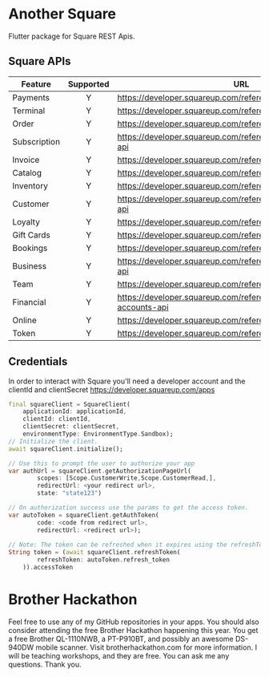 # Another Square
Flutter package for Square REST Apis. 

## Square APIs

| Feature | Supported   | URL  |
|---|:---:|---|
| Payments  | Y  | https://developer.squareup.com/reference/square/payments-api  |
| Terminal  | Y  |https://developer.squareup.com/reference/square/terminal-api  |
| Order  | Y  | https://developer.squareup.com/reference/square/orders-api  |
| Subscription  | Y  | https://developer.squareup.com/reference/square/subscriptions-api  |
| Invoice  | Y  | https://developer.squareup.com/reference/square/invoices-api  |
| Catalog  | Y  | https://developer.squareup.com/reference/square/catalog-api  |
| Inventory  | Y  | https://developer.squareup.com/reference/square/inventory-api  |
| Customer  | Y  | https://developer.squareup.com/reference/square/customers-api  |
| Loyalty  | Y  | https://developer.squareup.com/reference/square/loyalty-api  |
| Gift Cards  | Y  | https://developer.squareup.com/reference/square/gift-cards-api  |
| Bookings  | Y  | https://developer.squareup.com/reference/square/bookings-api  |
| Business  | Y  | https://developer.squareup.com/reference/square/merchants-api  |
| Team  | Y  | https://developer.squareup.com/reference/square/team-api  |
| Financial  | Y  | https://developer.squareup.com/reference/square/bank-accounts-api  |
| Online  | Y  | https://developer.squareup.com/reference/square/sites-api  |
| Token  | Y  | https://developer.squareup.com/reference/square/oauth-api  |

## Credentials

In order to interact with Square you'll need a developer account and the clientId and clientSecret https://developer.squareup.com/apps

```dart
final squareClient = SquareClient(
    applicationId: applicationId,
    clientId: clientId,
    clientSecret: clientSecret,
    environmentType: EnvironmentType.Sandbox);
// Initialize the client.        
await squareClient.initialize();

// Use this to prompt the user to authorize your app
var authUrl = squareClient.getAuthorizationPageUrl(
        scopes: [Scope.CustomerWrite,Scope.CustomerRead,],         
        redirectUrl: <your redirect url>, 
        state: "state123")

// On authorization success use the params to get the access token.
var autoToken = squareClient.getAuthToken(
        code: <code from redirect url>,
        redirectUrl: <redirect url>);
        
// Note: The token can be refreshed when it expires using the refreshToken
String token = (await squareClient.refreshToken(
        refreshToken: autoToken.refresh_token
    )).accessToken
```

# Brother Hackathon
Feel free to use any of my GitHub repositories in your apps. You should also consider 
attending the free Brother Hackathon happening this year. You get a free Brother QL-1110NWB, 
a PT-P910BT, and possibly an awesome DS-940DW mobile scanner. Visit brotherhackathon.com for 
more information. I will be teaching workshops, and they are free. You can ask me any questions. 
Thank you.
